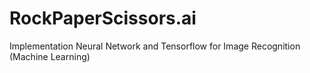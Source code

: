 # RockPaperScissors.ai
Implementation Neural Network and Tensorflow for Image Recognition (Machine Learning)
